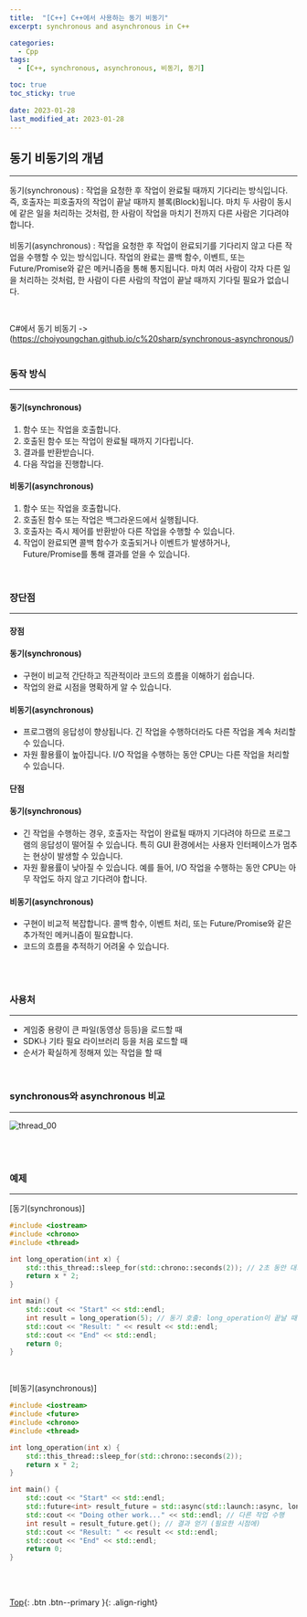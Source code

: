 ```yaml
---
title:  "[C++] C++에서 사용하는 동기 비동기"
excerpt: synchronous and asynchronous in C++

categories:
  - Cpp
tags:
  - [C++, synchronous, asynchronous, 비동기, 동기]

toc: true
toc_sticky: true
 
date: 2023-01-28
last_modified_at: 2023-01-28
---
```


## 동기 비동기의 개념 
---
동기(synchronous) : 작업을 요청한 후 작업이 완료될 때까지 기다리는 방식입니다. 즉, 호출자는 피호출자의 작업이 끝날 때까지 블록(Block)됩니다. 마치 두 사람이 동시에 같은 일을 처리하는 것처럼, 한 사람이 작업을 마치기 전까지 다른 사람은 기다려야 합니다.<br><br>
비동기(asynchronous) : 작업을 요청한 후 작업이 완료되기를 기다리지 않고 다른 작업을 수행할 수 있는 방식입니다. 작업의 완료는 콜백 함수, 이벤트, 또는 Future/Promise와 같은 메커니즘을 통해 통지됩니다. 마치 여러 사람이 각자 다른 일을 처리하는 것처럼, 한 사람이 다른 사람의 작업이 끝날 때까지 기다릴 필요가 없습니다.

<br>

C#에서 동기 비동기 -> (https://choiyoungchan.github.io/c%20sharp/synchronous-asynchronous/)
<br><br>


### 동작 방식
---
#### 동기(synchronous)
1. 함수 또는 작업을 호출합니다.
2. 호출된 함수 또는 작업이 완료될 때까지 기다립니다.
3. 결과를 반환받습니다.
4. 다음 작업을 진행합니다.

#### 비동기(asynchronous)
1. 함수 또는 작업을 호출합니다.
2. 호출된 함수 또는 작업은 백그라운드에서 실행됩니다.
3. 호출자는 즉시 제어를 반환받아 다른 작업을 수행할 수 있습니다.
4. 작업이 완료되면 콜백 함수가 호출되거나 이벤트가 발생하거나, <br>
   Future/Promise를 통해 결과를 얻을 수 있습니다.

<br>

### 장단점
---
#### 장점

#### 동기(synchronous)
* 구현이 비교적 간단하고 직관적이라 코드의 흐름을 이해하기 쉽습니다.
* 작업의 완료 시점을 명확하게 알 수 있습니다.

#### 비동기(asynchronous)
* 프로그램의 응답성이 향상됩니다. 긴 작업을 수행하더라도 다른 작업을 계속 처리할 수 있습니다.
* 자원 활용률이 높아집니다. I/O 작업을 수행하는 동안 CPU는 다른 작업을 처리할 수 있습니다.

#### 단점

#### 동기(synchronous)
* 긴 작업을 수행하는 경우, 호출자는 작업이 완료될 때까지 기다려야 하므로 프로그램의 응답성이 떨어질 수 있습니다. 특히 GUI 환경에서는 사용자 인터페이스가 멈추는 현상이 발생할 수 있습니다.
* 자원 활용률이 낮아질 수 있습니다. 예를 들어, I/O 작업을 수행하는 동안 CPU는 아무 작업도 하지 않고 기다려야 합니다.

#### 비동기(asynchronous)
* 구현이 비교적 복잡합니다. 콜백 함수, 이벤트 처리, 또는 Future/Promise와 같은 추가적인 메커니즘이 필요합니다.
* 코드의 흐름을 추적하기 어려울 수 있습니다.

<br><br>

### 사용처
---

* 게임중 용량이 큰 파일(동영상 등등)을 로드할 때
* SDK나 기타 필요 라이브러리 등을 처음 로드할 때
* 순서가 확실하게 정해져 있는 작업을 할 때

<br>

### synchronous와 asynchronous 비교
---

![thread_00](https://github.com/user-attachments/assets/b84ceb6e-b6ae-4a01-b950-4f3d4a7d44a2)

<br><br>

### 예제
--- 

[동기(synchronous)]
```c++
#include <iostream>
#include <chrono>
#include <thread>

int long_operation(int x) {
    std::this_thread::sleep_for(std::chrono::seconds(2)); // 2초 동안 대기
    return x * 2;
}

int main() {
    std::cout << "Start" << std::endl;
    int result = long_operation(5); // 동기 호출: long_operation이 끝날 때까지 기다림
    std::cout << "Result: " << result << std::endl;
    std::cout << "End" << std::endl;
    return 0;
}
```
<br>

[비동기(asynchronous)]
```c++
#include <iostream>
#include <future>
#include <chrono>
#include <thread>

int long_operation(int x) {
    std::this_thread::sleep_for(std::chrono::seconds(2));
    return x * 2;
}

int main() {
    std::cout << "Start" << std::endl;
    std::future<int> result_future = std::async(std::launch::async, long_operation, 5); // 비동기 호출
    std::cout << "Doing other work..." << std::endl; // 다른 작업 수행
    int result = result_future.get(); // 결과 얻기 (필요한 시점에)
    std::cout << "Result: " << result << std::endl;
    std::cout << "End" << std::endl;
    return 0;
}
```

<br><br>

[Top](#){: .btn .btn--primary }{: .align-right}
